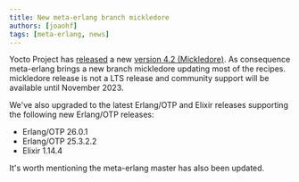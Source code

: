 ```yaml
---
title: New meta-erlang branch mickledore
authors: [joaohf]
tags: [meta-erlang, news]
---
```


Yocto Project has [released](https://wiki.yoctoproject.org/wiki/Releases) a new
[version 4.2 (Mickledore)](https://docs.yoctoproject.org/dev/migration-guides/migration-4.2.html).
As consequence meta-erlang brings a new branch mickledore updating most of the
recipes. mickledore release is not a LTS release and community support will be
available until November 2023.

We've also upgraded to the latest Erlang/OTP and Elixir releases supporting the
following new Erlang/OTP releases:

- Erlang/OTP 26.0.1
- Erlang/OTP 25.3.2.2
- Elixir 1.14.4

It's worth mentioning the meta-erlang master has also been updated.
